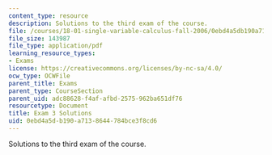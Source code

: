 ```yaml
---
content_type: resource
description: Solutions to the third exam of the course.
file: /courses/18-01-single-variable-calculus-fall-2006/0ebd4a5db190a7138644784bce3f8cd6_exam3sol.pdf
file_size: 143987
file_type: application/pdf
learning_resource_types:
- Exams
license: https://creativecommons.org/licenses/by-nc-sa/4.0/
ocw_type: OCWFile
parent_title: Exams
parent_type: CourseSection
parent_uid: adc88628-f4af-afbd-2575-962ba651df76
resourcetype: Document
title: Exam 3 Solutions
uid: 0ebd4a5d-b190-a713-8644-784bce3f8cd6
---
```

Solutions to the third exam of the course.